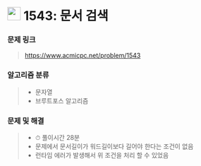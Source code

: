 # <img src="https://d2gd6pc034wcta.cloudfront.net/tier/7.svg" width="30">  1543: 문서 검색

### 문제 링크

> https://www.acmicpc.net/problem/1543



### 알고리즘 분류

>- 문자열
>- 브루트포스 알고리즘



### 문제 및 해결

>- ⏱ 풀이시간 28분
>- 문제에서 문서길이가 워드길이보다 길어야 한다는 조건이 없음
>- 런타임 에러가 발생해서 위 조건을 처리 할 수 있었음

